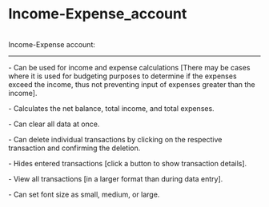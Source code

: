 # Income-Expense_account
<br>
Income-Expense account: <hr>
<p>- Can be used for income and expense calculations [There may be cases where it is used for budgeting purposes to determine if the expenses exceed the income, thus not preventing input of expenses greater than the income].</p>
<p>- Calculates the net balance, total income, and total expenses.</p>
<p>- Can clear all data at once.</p>
<p>- Can delete individual transactions by clicking on the respective transaction and confirming the deletion.</p>
<p>- Hides entered transactions [click a button to show transaction details].</p>
<p>- View all transactions [in a larger format than during data entry].</p>
<p>- Can set font size as small, medium, or large.</p>
